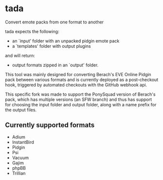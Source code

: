 # tada

Convert emote packs from one format to another

tada expects the following:
* an `input' folder with an unpacked pidgin emote pack
* a `templates' folder with output plugins

and will return:
* output formats zipped in an `output' folder.

This tool was mainly designed for converting Berach's EVE Online Pidgin pack between various formats and is currently deployed as a post-checkout hook, triggered by automated checkouts with the GitHub webhook api.

This specific fork was made to support the PonySquad version of Berach's pack, which has multiple versions (an SFW branch) and thus has support for choosing the input folder and output folder, along with a name prefix for the output files.

## Currently supported formats

* Adium
* InstantBird
* Pidgin
* Psi
* Vacuum
* Gajim
* phpBB
* Trillian
